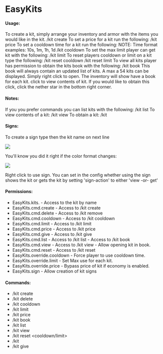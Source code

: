 # EasyKits

#### Usage:
To create a kit, simply arrange your inventory and armor with the items you would like in the kit.
    /kit create <name>
To set a price for a kit run the following:
    /kit price <kit> <price>
To set a cooldown time for a kit run the following:
NOTE: Time format examples: 10s, 1m, 1h, 1d
    /kit cooldown <kit> <cooldown>
To set the max limit player can get kit with the following:
    /kit limit <kit> <limit>
To reset players cooldown or limit on a kit type the following:
    /kit reset cooldown <kit> <player>
    /kit reset limit <kit> <player>
To view all kits player has permission to obtain the kits book with the following:
    /kit book
This book will always contain an updated list of kits. A max a 54 kits can be displayed. Simply right click to open. The inventory will show have a book for each kit. click to view contents of kit. If you would like to obtain this click, click the nether star in the bottom right corner.

#### Notes:
If you you prefer commands you can list kits with the following:
    /kit list
To view contents of a kit:
    /kit view <kit>
To obtain a kit:
    /kit <kit>
	
#### Signs:
To create a sign type <kit> then the kit name on next line
	
![](https://i.imgur.com/ZdE93pP.png)

You'll know you did it right if the color format changes:

![](https://i.imgur.com/18UX4KU.png)

Right click to use sign.
You can set in the config whether using the sign shows the kit or gets the kit by setting 'sign-action' to either 'view -or- get'

#### Permissions:
* EasyKits.kits.<kit> - Access to the kit by name
* EasyKits.cmd.create - Access to /kit create
* EasyKits.cmd.delete - Access to /kit remove
* EasyKits.cmd.cooldown - Access to /kit cooldown
* EasyKits.cmd.limit - Access to /kit limit
* EasyKits.cmd.price - Access to /kit price
* EasyKits.cmd.give - Access to /kit give
* EasyKits.cmd.list - Access to /kit list - Access to /kit book
* EasyKits.cmd.view - Access to /kit view - Allow opening kit in book.
* EasyKits.cmd.reset - Access to /kit reset
* EasyKits.override.cooldown - Force player to use cooldown time.
* EasyKits.override.limit - Set Max use for each kit.
* EasyKits.override.price - Bypass price of kit if economy is enabled.
* EasyKits.sign - Allow creation of kit signs

#### Commands:
* /kit create <kit>
* /kit delete <kit>
* /kit cooldown <kit> <cooldown>
* /kit limit <kit> <limit>
* /kit price <kit> <price>
* /kit book
* /kit list
* /kit view <kit>
* /kit reset <cooldown/limit> <kit> <player>
* /kit <kit>
* /kit give <player> <kit>
